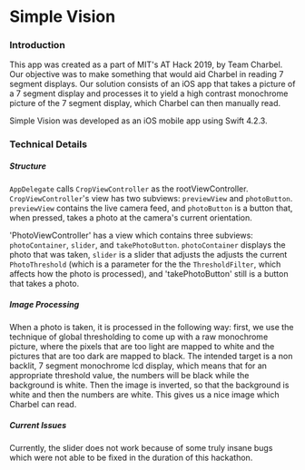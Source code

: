 # Simple Vision

### Introduction

This app was created as a part of MIT's AT Hack 2019, by Team Charbel. Our objective was to make something that would aid Charbel in reading 7 segment displays. Our solution consists of an iOS app that takes a picture of a 7 segment display and processes it to yield a high contrast monochrome picture of the 7 segment display, which Charbel can then manually read.

Simple Vision was developed as an iOS mobile app using Swift 4.2.3. 

### Technical Details

##### Structure
`AppDelegate` calls `CropViewController` as the rootViewController. `CropViewController`'s view has two subviews: `previewView` and `photoButton`. `previewView` contains the live camera feed, and `photoButton` is a button that, when pressed, takes a photo at the camera's current orientation.

'PhotoViewController' has a view which contains three subviews: `photoContainer`, `slider`, and `takePhotoButton`. `photoContainer` displays the photo that was taken, `slider` is a slider that adjusts the adjusts the current `PhotoThreshold` (which is a parameter for the the `ThresholdFilter`, which affects how the photo is processed), and 'takePhotoButton' still is a button that takes a photo.

##### Image Processing
When a photo is taken, it is processed in the following way: first, we use the technique of global thresholding to come up with a raw monochrome picture, where the pixels that are too light are mapped to white and the pictures that are too dark are mapped to black. The intended target is a non backlit, 7 segment monochrome lcd display, which means that for an appropriate threshold value, the numbers will be black while the background is white. Then the image is inverted, so that the background is white and then the numbers are white. This gives us a nice image which Charbel can read.

##### Current Issues
Currently, the slider does not work because of some truly insane bugs which were not able to be fixed in the duration of this hackathon.
